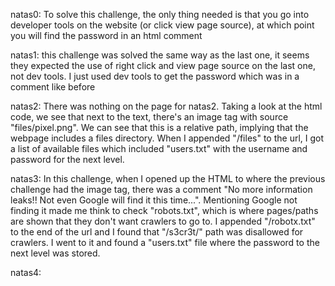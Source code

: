 natas0: To solve this challenge, the only thing needed is that you go into developer tools on the website (or click view page source), at which point you will find the password in an html comment

natas1: this challenge was solved the same way as the last one, it seems they expected the use of right click and view page source on the last one, not dev tools. I just used dev tools to get the password which was in a comment like before

natas2: There was nothing on the page for natas2. Taking a look at the html code, we see that next to the text, there's an image tag with source "files/pixel.png". We can see that this is a relative path, implying that the webpage includes a files directory. When I appended "/files" to the url, I got a list of available files which included "users.txt" with the username and password for the next level.

natas3: In this challenge, when I opened up the HTML to where the previous challenge had the image tag, there was a comment "No more information leaks!! Not even Google will find it this time...". Mentioning Google not finding it made me think to check "robots.txt", which is where pages/paths are shown that they don't want crawlers to go to. I appended "/robotx.txt" to the end of the url and I found that "/s3cr3t/" path was disallowed for crawlers. I went to it and found a "users.txt" file where the password to the next level was stored.

natas4: 
